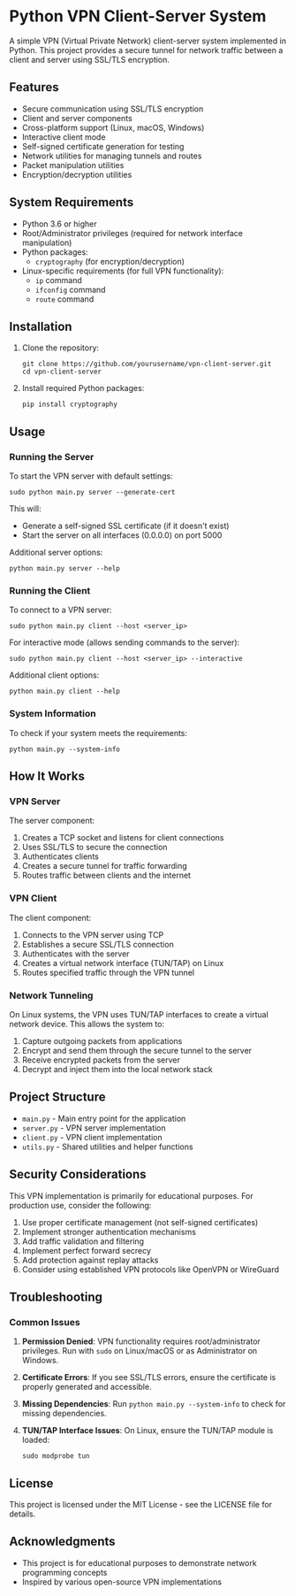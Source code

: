 # Python VPN Client-Server System

A simple VPN (Virtual Private Network) client-server system implemented in Python. This project provides a secure tunnel for network traffic between a client and server using SSL/TLS encryption.

## Features

- Secure communication using SSL/TLS encryption
- Client and server components
- Cross-platform support (Linux, macOS, Windows)
- Interactive client mode
- Self-signed certificate generation for testing
- Network utilities for managing tunnels and routes
- Packet manipulation utilities
- Encryption/decryption utilities

## System Requirements

- Python 3.6 or higher
- Root/Administrator privileges (required for network interface manipulation)
- Python packages:
  - `cryptography` (for encryption/decryption)
- Linux-specific requirements (for full VPN functionality):
  - `ip` command
  - `ifconfig` command
  - `route` command

## Installation

1. Clone the repository:
   ```
   git clone https://github.com/yourusername/vpn-client-server.git
   cd vpn-client-server
   ```

2. Install required Python packages:
   ```
   pip install cryptography
   ```

## Usage

### Running the Server

To start the VPN server with default settings:

```
sudo python main.py server --generate-cert
```

This will:
- Generate a self-signed SSL certificate (if it doesn't exist)
- Start the server on all interfaces (0.0.0.0) on port 5000

Additional server options:
```
python main.py server --help
```

### Running the Client

To connect to a VPN server:

```
sudo python main.py client --host <server_ip>
```

For interactive mode (allows sending commands to the server):
```
sudo python main.py client --host <server_ip> --interactive
```

Additional client options:
```
python main.py client --help
```

### System Information

To check if your system meets the requirements:

```
python main.py --system-info
```

## How It Works

### VPN Server

The server component:
1. Creates a TCP socket and listens for client connections
2. Uses SSL/TLS to secure the connection
3. Authenticates clients
4. Creates a secure tunnel for traffic forwarding
5. Routes traffic between clients and the internet

### VPN Client

The client component:
1. Connects to the VPN server using TCP
2. Establishes a secure SSL/TLS connection
3. Authenticates with the server
4. Creates a virtual network interface (TUN/TAP) on Linux
5. Routes specified traffic through the VPN tunnel

### Network Tunneling

On Linux systems, the VPN uses TUN/TAP interfaces to create a virtual network device. This allows the system to:
1. Capture outgoing packets from applications
2. Encrypt and send them through the secure tunnel to the server
3. Receive encrypted packets from the server
4. Decrypt and inject them into the local network stack

## Project Structure

- `main.py` - Main entry point for the application
- `server.py` - VPN server implementation
- `client.py` - VPN client implementation
- `utils.py` - Shared utilities and helper functions

## Security Considerations

This VPN implementation is primarily for educational purposes. For production use, consider the following:

1. Use proper certificate management (not self-signed certificates)
2. Implement stronger authentication mechanisms
3. Add traffic validation and filtering
4. Implement perfect forward secrecy
5. Add protection against replay attacks
6. Consider using established VPN protocols like OpenVPN or WireGuard

## Troubleshooting

### Common Issues

1. **Permission Denied**: VPN functionality requires root/administrator privileges. Run with `sudo` on Linux/macOS or as Administrator on Windows.

2. **Certificate Errors**: If you see SSL/TLS errors, ensure the certificate is properly generated and accessible.

3. **Missing Dependencies**: Run `python main.py --system-info` to check for missing dependencies.

4. **TUN/TAP Interface Issues**: On Linux, ensure the TUN/TAP module is loaded:
   ```
   sudo modprobe tun
   ```

## License

This project is licensed under the MIT License - see the LICENSE file for details.

## Acknowledgments

- This project is for educational purposes to demonstrate network programming concepts
- Inspired by various open-source VPN implementations